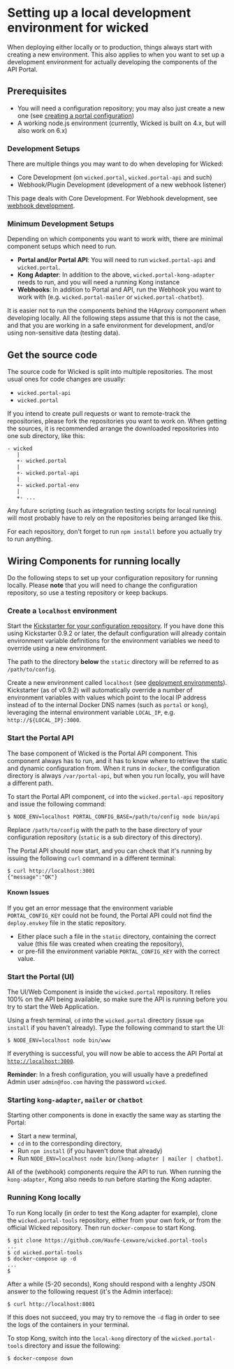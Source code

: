 # Setting up a local development environment for wicked

When deploying either locally or to production, things always start with creating a new environment. This also applies to when you want to set up a development environment for actually developing the components of the API Portal.

## Prerequisites

* You will need a configuration repository; you may also just create a new one (see [creating a portal configuration](creating-a-portal-configuration.md))
* A working node.js environment (currently, Wicked is built on 4.x, but will also work on 6.x)

### Development Setups

There are multiple things you may want to do when developing for Wicked:

* Core Development (on `wicked.portal`, `wicked.portal-api` and such)
* Webhook/Plugin Development (development of a new webhook listener)

This page deals with Core Development. For Webhook development, see [webhook development](webhook-development.md).

### Minimum Development Setups

Depending on which components you want to work with, there are minimal component setups which need to run.

* **Portal and/or Portal API**: You will need to run `wicked.portal-api` and `wicked.portal`.
* **Kong Adapter**: In addition to the above, `wicked.portal-kong-adapter` needs to run, and you will need a running Kong instance
* **Webhooks**: In addition to Portal and API, run the Webhook you want to work with (e.g. `wicked.portal-mailer` or `wicked.portal-chatbot`).

It is easier not to run the components behind the HAproxy component when developing locally. All the following steps assume that this is not the case, and that you are working in a safe environment for development, and/or using non-sensitive data (testing data).

## Get the source code

The source code for Wicked is split into multiple repositories. The most usual ones for code changes are usually:

* `wicked.portal-api`
* `wicked.portal`

If you intend to create pull requests or want to remote-track the repositories, please fork the repositories you want to work on. When getting the sources, it is recommended arrange the downloaded repositories into one sub directory, like this:

```
- wicked
   |
   +- wicked.portal
   |
   +- wicked.portal-api
   |
   +- wicked.portal-env
   |
   +- ...
```

Any future scripting (such as integration testing scripts for local running) will most probably have to rely on the repositories being arranged like this.

For each repository, don't forget to run `npm install` before you actually try to run anything.

## Wiring Components for running locally

Do the following steps to set up your configuration repository for running locally. Please **note** that you will need to change the configuration repository, so use a testing repository or keep backups.

### Create a `localhost` environment

Start the [Kickstarter for your configuration repository](creating-a-portal-configuration.md). If you have done this using Kickstarter 0.9.2 or later, the default configuration will already contain environment variable definitions for the environment variables we need to override using a new environment.

The path to the directory **below** the `static` directory will be referred to as `/path/to/config`.

Create a new environment called `localhost` (see [deployment environments](deployment-environments.md)). Kickstarter (as of v0.9.2) will automatically override a number of environment variables with values which point to the local IP address instead of to the internal Docker DNS names (such as `portal` or `kong`), leveraging the internal environment variable `LOCAL_IP`, e.g. `http://${LOCAL_IP}:3000`.

### Start the Portal API

The base component of Wicked is the Portal API component. This component always has to run, and it has to know where to retrieve the static and dynamic configuration from. When it runs in `docker`, the configuration directory is always `/var/portal-api`, but when you run locally, you will have a different path.

To start the Portal API component, `cd` into the `wicked.portal-api` repository and issue the following command:

```
$ NODE_ENV=localhost PORTAL_CONFIG_BASE=/path/to/config node bin/api
```

Replace `/path/to/config` with the path to the base directory of your configuration repository (`static` is a sub directory of this directory).

The Portal API should now start, and you can check that it's running by issuing the following `curl` command in a different terminal:

```
$ curl http://localhost:3001
{"message":"OK"}
```

#### Known Issues

If you get an error message that the environment variable `PORTAL_CONFIG_KEY` could not be found, the Portal API could not find the `deploy.envkey` file in the static repository.

* Either place such a file in the `static` directory, containing the correct value (this file was created when creating the repository),
* or pre-fill the environment variable `PORTAL_CONFIG_KEY` with the correct value. 

### Start the Portal (UI)

The UI/Web Component is inside the `wicked.portal` repository. It relies 100% on the API being available, so make sure the API is running before you try to start the Web Application.

Using a fresh terminal, `cd` into the `wicked.portal` directory (issue `npm install` if you haven't already). Type the following command to start the UI:

```
$ NODE_ENV=localhost node bin/www
```

If everything is successful, you will now be able to access the API Portal at [`http://localhost:3000`](http://localhost:3000).

**Reminder**: In a fresh configuration, you will usually have a predefined Admin user `admin@foo.com` having the password `wicked`.

### Starting `kong-adapter`, `mailer` or `chatbot`

Starting other components is done in exactly the same way as starting the Portal: 

* Start a new terminal, 
* `cd` in to the corresponding directory,
* Run `npm install` (if you haven't done that already)
* Run `NODE_ENV=localhost node bin/[kong-adapter | mailer | chatbot]`.

All of the (webhook) components require the API to run. When running the `kong-adapter`, Kong also needs to run before starting the Kong adapter.

### Running Kong locally   

To run Kong locally (in order to test the Kong adapter for example), clone the `wicked.portal-tools` repository, either from your own fork, or from the official Wicked repository. Then run `docker-compose` to start Kong.

```
$ git clone https://github.com/Haufe-Lexware/wicked.portal-tools
...
$ cd wicked.portal-tools
$ docker-compose up -d
...
$
```

After a while (5-20 seconds), Kong should respond with a lenghty JSON answer to the following request (it's the Admin interface):

```
$ curl http://localhost:8001
```

If this does not succeed, you may try to remove the `-d` flag in order to see the logs of the containers in your terminal.

To stop Kong, switch into the `local-kong` directory of the `wicked.portal-tools` directory and issue the following:

```
$ docker-compose down
```
